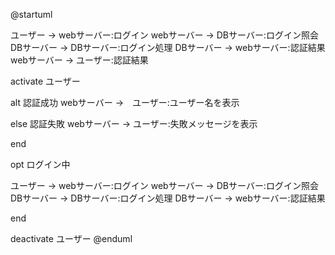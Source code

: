 @startuml

ユーザー -> webサーバー:ログイン
webサーバー -> DBサーバー:ログイン照会
DBサーバー -> DBサーバー:ログイン処理
DBサーバー -> webサーバー:認証結果
webサーバー -> ユーザー:認証結果

activate ユーザー

alt 認証成功
webサーバー ->　ユーザー:ユーザー名を表示

else 認証失敗
webサーバー -> ユーザー:失敗メッセージを表示

end

opt ログイン中

ユーザー -> webサーバー:ログイン
webサーバー -> DBサーバー:ログイン照会
DBサーバー -> DBサーバー:ログイン処理
DBサーバー -> webサーバー:認証結果

end

deactivate ユーザー
@enduml
